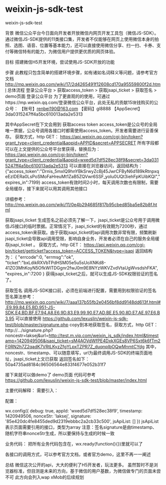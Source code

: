 # weixin-js-sdk-test
weixin-js-sdk-test

背景
微信公众平台今日面向开发者开放微信内网页开发工具包（微信JS-SDK）。
通过微信JS-SDK提供的11类接口集，开发者不仅能够在网页上使用微信本身的拍照、选图、语音、位置等基本能力，还可以直接使用微信分享、扫一扫、卡券、支付等微信特有的能力，为微信用户提供更优质的网页体验。
 
目标
搭建微信H5开发环境，尝试使用JS-SDK开放的功能
 
步骤
此教程只包含简单的搭建环境步骤，如有诸如名词释义等问题，请参考官方文档
http://mp.weixin.qq.com/wiki/17/2d4265491f12608cd170a95559800f2d.html
总体流程
登录公众平台 > 获取access_token > 获取jsapi_ticket > 获取签名 > demo页面
登录公众平台
为了更直观的的使用，可通过https://mp.weixin.qq.com/登录微信公众平台，此处无私的贡献15块钱购买的公众号：
【账号】renbei190@163.com
【密码】gl8888
【AppSecret】3da0315247ff4a5bc610013ada2e5313 

其中AppSecret在下文会用到
获取access token
access_token是公众号的全局唯一票据，公众号调用各接口时都需使用access_token。开发者需要进行妥善保存。
获取方式，http GET：
https://api.weixin.qq.com/cgi-bin/token?grant_type=client_credential&appid=APPID&secret=APPSECRET
所有字段都可以在上文提供的公众号平台里获得，替换后为：
https://api.weixin.qq.com/cgi-bin/token?grant_type=client_credential&appid=wxed5d7df528ec38f9&secret=3da0315247ff4a5bc610013ada2e5313
可以直接在浏览器访问，返回结构为：
{"access_token":"Drnis_5mxIQ9hnYBkSrwyZcBj45JwrCFByN6d189kRtnpxqeEzlDERa0LsPoSMoFaHreuMt1ZaB5ZQVwr6SSF_yoIu0UQt3iehFpKUibKQI","expires_in":7199}
access_token有效时间2小时，每天调用次数也有限制，需要全局缓存，接下来就可以用其调用其他接口
 
详细参考：http://mp.weixin.qq.com/wiki/11/0e4b294685f817b95cbed85ba5e82b8f.html
 
获取jsapi_ticket
生成签名之前必须先了解一下，jsapi_ticket是公众号用于调用微信JS接口的临时票据。正常情况下，jsapi_ticket的有效期为7200秒，通过access_token来获取。由于获取jsapi_ticket的api调用次数非常有限，频繁刷新jsapi_ticket会导致api调用受限，影响自身业务，开发者必须在自己的服务全局缓存jsapi_ticket 。
获取方式，http GET：
https://api.weixin.qq.com/cgi-bin/ticket/getticket?access_token=ACCESS_TOKEN&type=jsapi
返回结构为：
{
"errcode":0,
"errmsg":"ok",
"ticket":"bxLdikRXVbTPdHSM05e5u5sUoXNKd8-41ZO3MhKoyN5OfkWITDGgnr2fwJ0m9E8NYzWKVZvdVtaUgWvsdshFKA",
"expires_in":7200
}
获得jsapi_ticket之后，就可以生成JS-SDK权限验证的签名了。

获取签名
调用JS-SDK接口前，必须在前端进行配置，需要用到权限验证的签名
签名算法参考：http://mp.weixin.qq.com/wiki/7/aaa137b55fb2e0456bf8dd9148dd613f.html#.E9.99.84.E5.BD.951-JS-SDK.E4.BD.BF.E7.94.A8.E6.9D.83.E9.99.90.E7.AD.BE.E5.90.8D.E7.AE.97.E6.B3.95
可以直接使用
https://github.com/lexuslin/weixin-js-sdk-test/blob/master/signature.php
copy到本地获取签名，获取方式，http GET：
http://.../signature.php?noncestr=laksej&url=http://test.m.vip.com/weixin_js_sdk/index.html&timestamp=1420949506&jsapi_ticket=sM4AOVdWfPE4DxkXGEs8VP6Sxt6k6fTm2F0RN2h7Z2qadK7VRtLKyzZfgYLpxTZPR7Z_duqnpIbOQwMnmtCYdg
其中，noncestr、timestamp、可以随意填写，url为最终调用JS-SDK的终端页面地址，jsapi_ticket上文已获取
返回签名如下：
50a4735ad8184c96506564e833f4677e052b31f7

接下来就可以做demo了
demo页面
代码可参考
https://github.com/lexuslin/weixin-js-sdk-test/blob/master/index.html

主要代码解释：
需要引入：
<script src="http://res.wx.qq.com/open/js/jweixin-1.0.0.js"></script>

配置：
 
wx.config({
  debug: true,
  appId: 'wxed5d7df528ec38f9',
  timestamp: 1420949506,
  nonceStr: 'laksej',
  signature: '85e420dc4fe8455ded9d2319ebbbc2a2cb33c500',
  jsApiList: []
})
jsApiList表示页面需要引用的接口，类型为array
注意：签名signature是由timestamp、随机字符串nonceStr生成，所以要保持与生成的时候一致

业务代码：
把所有业务代码包含在，wx.ready(function(){})里就可以了

各接口的调用方式，可以参考官方文档，或者官方demo，这里不再一一阐述

总结
微信这次公开的api，大大的便利了H5开发者，玩法更多。
虽然暂时不是浏览器标准，但目测是未来的方向，基于微信的用户基数，为微信做专门的页面未尝不可
此方向会列入wap xMob的后续规划
 
 



